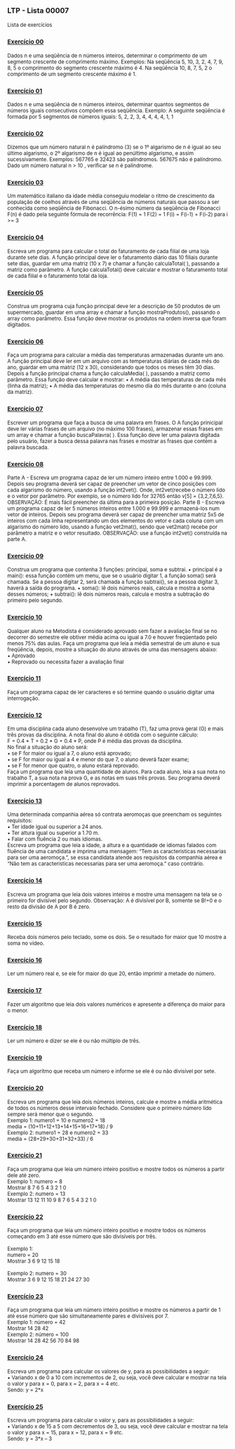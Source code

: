### LTP - Lista 00007
<sub>Lista de exercícios</sub>

### <sub>[Exercício 00](https://github.com/albertocerqueira/logica-tecnica-programacao/blob/master/src/br/com/logica/tecnicas/programacao/exercicios00007/Exercicicio00.java "Exercício 00")</sub>
<sub>Dados n e uma seqüência de n números inteiros, determinar o comprimento de um segmento crescente de comprimento máximo.
Exemplos:
Na seqüência   5,  10,  3,  2,  4,  7,  9,  8,  5   o comprimento do segmento crescente máximo é 4.
Na seqüência   10,  8,  7,  5,  2   o comprimento de um segmento crescente máximo é 1.</sub>

### <sub>[Exercício 01](https://github.com/albertocerqueira/logica-tecnica-programacao/blob/master/src/br/com/logica/tecnicas/programacao/exercicios00007/Exercicicio01.java "Exercício 01")</sub>  
<sub>Dados n e uma seqüência de n números inteiros, determinar quantos segmentos de números iguais consecutivos compõem essa seqüência.
Exemplo: A seguinte seqüência é formada por 5 segmentos de números iguais: 5, 2, 2, 3, 4, 4, 4, 4, 1, 1</sub>  
	 
### <sub>[Exercício 02](https://github.com/albertocerqueira/logica-tecnica-programacao/blob/master/src/br/com/logica/tecnicas/programacao/exercicios00007/Exercicicio02.java "Exercício 02")</sub>  
<sub>Dizemos que um número natural n é palíndromo (3) se o 1º algarismo de n é igual ao seu último algarismo, o 2º algarismo de n é igual ao penúltimo algarismo, e assim sucessivamente.
Exemplos:
567765 e 32423 são palíndromos.
567675 não é palíndromo.
Dado um número natural n > 10 , verificar se n é palíndrome.</sub>  
	 
### <sub>[Exercício 03](https://github.com/albertocerqueira/logica-tecnica-programacao/blob/master/src/br/com/logica/tecnicas/programacao/exercicios00007/Exercicicio03.java "Exercício 03")</sub>
<sub>Um matemático italiano da idade média conseguiu modelar o ritmo de crescimento da população de coelhos através de uma seqüência de números naturais que passou a ser conhecida como seqüência de Fibonacci. O n-ésimo número da seqüência de Fibonacci F(n) é dado pela seguinte fórmula de recorrência:
F(1) = 1
F(2) = 1
F(i) = F(i-1) + F(i-2) para i >= 3</sub>  
	 
### <sub>[Exercício 04](https://github.com/albertocerqueira/logica-tecnica-programacao/blob/master/src/br/com/logica/tecnicas/programacao/exercicios00007/Exercicicio04.java "Exercício 04")</sub>
<sub>Escreva um programa para calcular o total do faturamento de cada filial de uma loja durante sete dias. A função principal deve ler o faturamento diário das 10 filiais durante sete dias, guardar em uma matriz (10 x 7) e chamar a função calculaTotal( ), passando a matriz como parâmetro. A função calculaTotal() deve calcular e mostrar o faturamento total de cada filial e o faturamento total da loja.</sub>  
	 
### <sub>[Exercício 05](https://github.com/albertocerqueira/logica-tecnica-programacao/blob/master/src/br/com/logica/tecnicas/programacao/exercicios00007/Exercicicio05.java "Exercício 05")</sub>
<sub>Construa um programa cuja função principal deve ler a descrição de 50 produtos de um supermercado, guardar em uma array e chamar a função mostraProdutos(), passando o array como parâmetro. Essa função deve mostrar os produtos na ordem inversa que foram digitados.</sub>  

### <sub>[Exercício 06](https://github.com/albertocerqueira/logica-tecnica-programacao/blob/master/src/br/com/logica/tecnicas/programacao/exercicios00007/Exercicicio06.java "Exercício 06")</sub>
<sub>Faça um programa para calcular a média das temperaturas armazenadas durante um ano. A função principal deve ler em um arquivo com as temperaturas diárias de cada mês do ano, guardar em uma matriz (12 x 30), considerando que todos os meses têm 30 dias. Depois a função principal chama a função calculaMedia( ), passando a matriz como parâmetro. Essa função deve calcular e mostrar:
•	A média das temperaturas de cada mês (linha da matriz);
•	A média das temperaturas do mesmo dia do mês durante o ano (coluna da matriz).</sub>  

### <sub>[Exercício 07](https://github.com/albertocerqueira/logica-tecnica-programacao/blob/master/src/br/com/logica/tecnicas/programacao/exercicios00007/Exercicicio07.java "Exercício 07")</sub>
<sub>Escrever um programa que faça a busca de uma palavra em frases. O A função prinicipal deve ler várias frases de um arquivo (no máximo 100 frases), armazenar essas frases em um array e chamar a função buscaPalavra( ). Essa função deve ler uma palavra digitada pelo usuário, fazer a busca dessa palavra nas frases e mostrar as frases que contém a palavra buscada.</sub>    

### <sub>[Exercício 08](https://github.com/albertocerqueira/logica-tecnica-programacao/blob/master/src/br/com/logica/tecnicas/programacao/exercicios00007/Exercicicio08.java "Exercício 08")</sub>
<sub>Parte A - Escreva um programa capaz de ler um número inteiro entre 1.000 e 99.999. Depois seu programa deverá ser capaz de preencher um vetor de cinco posições com cada algarismo do número, usando a função int2vet(). Onde, int2vet(recebe o número lido e o vetor por parâmetro. Por exemplo, se o número lido for 32765 então v[5] = {3,2,7,6,5}.
OBSERVAÇÃO: É mais fácil preencher da última para a primeira posição. 
Parte B - Escreva um programa capaz de ler 5 números inteiros entre 1.000 e 99.999 e armazená-los num vetor de inteiros. Depois seu programa deverá ser capaz de preencher uma matriz 5x5 de inteiros com cada linha representando um dos elementos do vetor e cada coluna com um algarismo do número lido, usando a função vet2mat(), sendo que vet2mat() recebe por parâmetro a matriz e o vetor resultado. 
OBSERVAÇÃO: use a função int2vet() construída na parte A.</sub>  

### <sub>[Exercício 09](https://github.com/albertocerqueira/logica-tecnica-programacao/blob/master/src/br/com/logica/tecnicas/programacao/exercicios00007/Exercicicio09.java "Exercício 09")</sub>
<sub>Construa um programa que contenha 3 funções: principal, soma e subtrai.
• principal é a main(): essa função contém um menu, que se o usuário digitar 1, a função soma() será chamada. Se a pessoa digitar 2, será chamada a função subtrai(), se a pessoa digitar 3, haverá a saída do programa.
• soma(): lê dois números reais, calcula e mostra a soma desses números;
• subtrai(): lê dois números reais, calcula e mostra a subtração do primeiro pelo segundo.</sub>  

### <sub>[Exercício 10](https://github.com/albertocerqueira/logica-tecnica-programacao/blob/master/src/br/com/logica/tecnicas/programacao/exercicios00007/Exercicicio10.java "Exercício 10")</sub>
<sub>Qualquer aluno na Metodista é considerado aprovado sem fazer a avaliação final se no decorrer do semestre ele obtiver média acima ou igual a 7.0 e houver freqüentado pelo menos 75% das aulas. Faça um programa que leia a média semestral de um aluno e sua freqüência, depois, mostre a situação do aluno através de uma das mensagens abaixo:  
•	Aprovado  
•	Reprovado ou necessita fazer a avaliação final</sub>

### <sub>[Exercício 11](https://github.com/albertocerqueira/logica-tecnica-programacao/blob/master/src/br/com/logica/tecnicas/programacao/exercicios00007/Exercicicio11.java "Exercício 11")</sub>
<sub>Faça um programa capaz de ler caracteres e só termine quando o usuário digitar uma interrogação.</sub>

### <sub>[Exercício 12](https://github.com/albertocerqueira/logica-tecnica-programacao/blob/master/src/br/com/logica/tecnicas/programacao/exercicios00007/Exercicicio12.java "Exercício 12")</sub>
<sub>Em uma disciplina cada aluno desenvolve um trabalho (T), faz uma prova geral (G) e mais três provas da disciplina. A nota final do aluno é obtida com o seguinte cálculo:  
F = 0.4 * T + 0.2 * G + 0.4 * P, onde P é média das provas da disciplina.  
No final a situação do aluno será:  
• se F for maior ou igual a 7, o aluno está aprovado;  
• se F for maior ou igual a 4 e menor do que 7, o aluno deverá fazer exame;  
• se F for menor que quatro, o aluno estará reprovado.  
Faça um programa que leia uma quantidade de alunos. Para cada aluno, leia a sua nota no trabalho T, a sua nota na prova G, e as notas em suas três provas. Seu programa deverá imprimir a porcentagem de alunos reprovados.</sub>

### <sub>[Exercício 13](https://github.com/albertocerqueira/logica-tecnica-programacao/blob/master/src/br/com/logica/tecnicas/programacao/exercicios00007/Exercicicio13.java "Exercício 13")</sub>
<sub>Uma determinada companhia aérea só contrata aeromoças que preencham os seguintes requisitos:  
• Ter idade igual ou superior a 24 anos.  
• Ter altura igual ou superior a 1.70 m.  
• Falar com fluência 2 ou mais idiomas.  
Escreva um programa que leia a idade, a altura e a quantidade de idiomas falados com fluência de uma candidata e imprima uma mensagem: “Tem as caracteristicas necessarias para ser uma aeromoça.”, se essa candidata atende aos requisitos da companhia aérea e “Não tem as caracteristicas necessarias para ser uma aeromoça.” caso contrário.</sub>

### <sub>[Exercício 14](https://github.com/albertocerqueira/logica-tecnica-programacao/blob/master/src/br/com/logica/tecnicas/programacao/exercicios00007/Exercicicio14.java "Exercício 14")</sub>
<sub>Escreva um programa que leia dois valores inteiros e mostre uma mensagem na tela se o primeiro for divisível pelo segundo. Observação: A é divisível por B, somente se B!=0 e o resto da divisão de A por B é zero.</sub>

### <sub>[Exercício 15](https://github.com/albertocerqueira/logica-tecnica-programacao/blob/master/src/br/com/logica/tecnicas/programacao/exercicios00007/Exercicicio15.java "Exercício 15")</sub>
<sub>Receba dois números pelo teclado, some os dois. Se o resultado for maior que 10 mostre a soma no vídeo.</sub>

### <sub>[Exercício 16](https://github.com/albertocerqueira/logica-tecnica-programacao/blob/master/src/br/com/logica/tecnicas/programacao/exercicios00007/Exercicicio16.java "Exercício 16")</sub>
<sub>Ler um número real e, se ele for maior do que 20, então imprimir a metade do número.</sub>

### <sub>[Exercício 17](https://github.com/albertocerqueira/logica-tecnica-programacao/blob/master/src/br/com/logica/tecnicas/programacao/exercicios00007/Exercicicio17.java "Exercício 17")</sub>
<sub>Fazer um algoritmo que leia dois valores numéricos e apresente a diferença do maior para o menor.</sub>

### <sub>[Exercício 18](https://github.com/albertocerqueira/logica-tecnica-programacao/blob/master/src/br/com/logica/tecnicas/programacao/exercicios00007/Exercicicio18.java "Exercício 18")</sub>
<sub>Ler um número e dizer se ele é ou não múltiplo de três.</sub>

### <sub>[Exercício 19](https://github.com/albertocerqueira/logica-tecnica-programacao/blob/master/src/br/com/logica/tecnicas/programacao/exercicios00007/Exercicicio19.java "Exercício 19")</sub>
<sub>Faça um algoritmo que receba um número e informe se ele é ou não divisível por sete.</sub>

### <sub>[Exercício 20](https://github.com/albertocerqueira/logica-tecnica-programacao/blob/master/src/br/com/logica/tecnicas/programacao/exercicios00007/Exercicicio20.java "Exercício 20")</sub>
<sub>Escreva um programa que leia dois números inteiros, calcule e mostre a média aritmética de todos os números desse intervalo fechado. Considere que o primeiro número lido sempre será menor que o segundo.  
Exemplo 1: numero1 = 10 e numero2 = 18  
media = (10+11+12+13+14+15+16+17+18) / 9  
Exemplo 2: numero1 = 28 e numero2 = 33  
media = (28+29+30+31+32+33) / 6</sub>

### <sub>[Exercício 21](https://github.com/albertocerqueira/logica-tecnica-programacao/blob/master/src/br/com/logica/tecnicas/programacao/exercicios00007/Exercicicio21.java "Exercício 21")</sub>
<sub>Faça um programa que leia um número inteiro positivo e mostre todos os números a partir dele até zero.  
Exemplo 1: numero = 8  
Mostrar 8 7 6 5 4 3 2 1 0  
Exemplo 2: numero = 13  
Mostrar 13 12 11 10 9 8 7 6 5 4 3 2 1 0</sub>

### <sub>[Exercício 22](https://github.com/albertocerqueira/logica-tecnica-programacao/blob/master/src/br/com/logica/tecnicas/programacao/exercicios00007/Exercicicio22.java "Exercício 22")</sub>
<sub>Faça um programa que leia um número inteiro positivo e mostre todos os números começando em  3 até esse número que são divisíveis por três.  
<br />
Exemplo 1:  
numero = 20  
Mostrar 3 6 9 12 15 18  
<br />
Exemplo 2: 
numero = 30  
Mostrar 3 6 9 12 15 18 21 24 27 30</sub>

### <sub>[Exercício 23](https://github.com/albertocerqueira/logica-tecnica-programacao/blob/master/src/br/com/logica/tecnicas/programacao/exercicios00007/Exercicicio23.java "Exercício 23")</sub>
<sub>Faça um programa que leia um número inteiro positivo e mostre os números a partir de 1 até esse número que são simultaneamente pares e divisíveis por 7.  
Exemplo 1: número = 42  
Mostrar 14 28 42  
Exemplo 2: número = 100  
Mostrar 14 28 42 56 70 84 98</sub>

### <sub>[Exercício 24](https://github.com/albertocerqueira/logica-tecnica-programacao/blob/master/src/br/com/logica/tecnicas/programacao/exercicios00007/Exercicicio24.java "Exercício 24")</sub>
<sub>Escreva um programa para calcular os valores de y, para as possibilidades a seguir:  
• Variando x de 0 a 10 com incrementos de 2, ou seja, você deve calcular e mostrar na tela o valor y para x = 0, para x = 2, para x = 4 etc.  
Sendo: y = 2*x</sub>

### <sub>[Exercício 25](https://github.com/albertocerqueira/logica-tecnica-programacao/blob/master/src/br/com/logica/tecnicas/programacao/exercicios00007/Exercicicio25.java "Exercício 25")</sub>
<sub>Escreva um programa para calcular o valor y, para as possibilidades a seguir:  
• Variando x de 15 a 5 com decrementos de 3, ou seja, você deve calcular e mostrar na tela o valor y para x = 15, para x = 12, para x = 9 etc.  
Sendo: y = 3*x – 3</sub>
